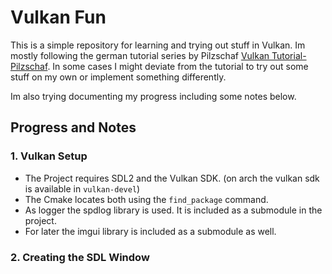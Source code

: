 # Vulkan Fun

This is a simple repository for learning and trying out stuff in Vulkan. Im mostly following the german tutorial series by Pilzschaf [Vulkan Tutorial-Pilzschaf](https://www.youtube.com/watch?v=WdbscnVj4ek&list=PLStQc0GqppuXgs6do23v_HKRrR32gJMm3).
In some cases I might deviate from the tutorial to try out some stuff on my own or implement something differently.


Im also trying documenting my progress including some notes below.  


## Progress and Notes

### 1. Vulkan Setup

- The Project requires SDL2 and the Vulkan SDK. (on arch the vulkan sdk is available in `vulkan-devel`)
- The Cmake locates both using the `find_package` command.
- As logger the spdlog library is used. It is included as a submodule in the project.
- For later the imgui library is included as a submodule as well.

### 2. Creating the SDL Window




